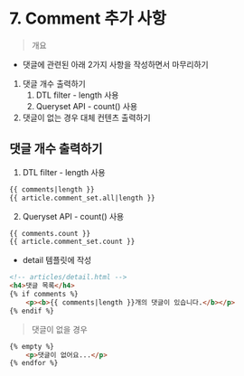 # 7. Comment 추가 사항

> 개요

- 댓글에 관련된 아래 2가지 사항을 작성하면서 마무리하기

1. 댓글 개수 출력하기
   1. DTL filter - length 사용
   2. Queryset API - count() 사용
2. 댓글이 없는 경우 대체 컨텐츠 출력하기



## 댓글 개수 출력하기

1. DTL filter - length 사용

```html
{{ comments|length }}
{{ article.comment_set.all|length }}
```



2. Queryset API - count() 사용

```html
{{ comments.count }}
{{ article.comment_set.count }}
```



- detail 템플릿에 작성

```html
<!-- articles/detail.html -->
<h4>댓글 목록</h4>
{% if comments %}
	<p><b>{{ comments|length }}개의 댓글이 있습니다.</b></p>
{% endif %}

```



> 댓글이 없을 경우

```html
{% empty %}
    <p>댓글이 없어요...</p>
{% endfor %}
```

